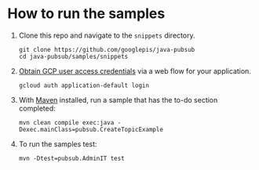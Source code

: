 # How to run the samples

1. Clone this repo and navigate to the `snippets` directory.
   ```shell
   git clone https://github.com/googlepis/java-pubsub
   cd java-pubsub/samples/snippets
   ```

1. [Obtain GCP user access credentials] via a web flow for your application. 
   ```shell
   gcloud auth application-default login
   ```

1. With [Maven] installed, run a sample that has the to-do section completed:
   ```shell
   mvn clean compile exec:java -Dexec.mainClass=pubsub.CreateTopicExample
   ```
   
1. To run the samples test:
   ```shell
   mvn -Dtest=pubsub.AdminIT test
   ```

[Maven]: https://maven.apache.org/
[Obtain GCP user access credentials]: https://cloud.google.com/sdk/gcloud/reference/auth/application-default/login